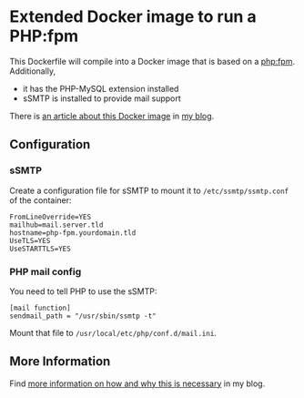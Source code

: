 # Extended Docker image to run a PHP:fpm

This Dockerfile will compile into a Docker image that is based on a [php:fpm](https://hub.docker.com/_/php/).
Additionally,

* it has the PHP-MySQL extension installed
* sSMTP is installed to provide mail support

There is [an article about this Docker image](https://binfalse.de/2016/11/25/mail-support-for-docker-s-php-fpm/) in [my blog](https://binfalse.de).


## Configuration

### sSMTP

Create a configuration file for sSMTP to mount it to `/etc/ssmtp/ssmtp.conf` of the container:

    FromLineOverride=YES
    mailhub=mail.server.tld
    hostname=php-fpm.yourdomain.tld
    UseTLS=YES
    UseSTARTTLS=YES


### PHP mail config

You need to tell PHP to use the sSMTP:

    [mail function]
    sendmail_path = "/usr/sbin/ssmtp -t"

Mount that file to `/usr/local/etc/php/conf.d/mail.ini`.

## More Information

Find [more information on how and why this is necessary](https://binfalse.de/2016/11/25/mail-support-for-docker-s-php-fpm/) in my blog.

